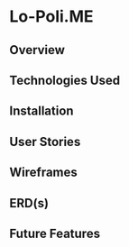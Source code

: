 # Lo-Poli.ME

## Overview


## Technologies Used


## Installation 


## User Stories


## Wireframes


## ERD(s)


## Future Features
